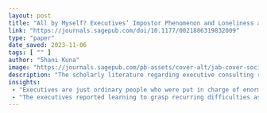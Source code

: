 ```yaml
---
layout: post
title: "All by Myself? Executives’ Impostor Phenomenon and Loneliness as Catalysts for Executive Coaching With Management Consultants"
link: "https://journals.sagepub.com/doi/10.1177/0021886319832009"
type: "paper"
date_saved: 2023-11-06
tags: [ "" ]
author: "Shani Kuna"
image: "https://journals.sagepub.com/pb-assets/cover-alt/jab-cover-social-1565280458747.jpg"
description: "The scholarly literature regarding executive consulting relationships, typically labeled as executive coaching, tends to focus on the issue of its effectiveness..."
insights:
 - "Executives are just ordinary people who were put in charge of enormous projects worth hundreds of millions of dollars. Do you have any idea what kind of responsibility that is, and the kind of stomachaches it gives me? Sometimes I felt that I just couldn’t fill this executive role anymore. I invested unbelievable efforts in denying my self-doubts and pretending to be a great manager, so I was constantly anxious. This anxiety was wearing me out."
 - "The executives reported learning to grasp recurring difficulties as inherent to senior positions and not as a sign of managerial inadequacy. With the encouragement of their management consultants, the executives had also realized that managerial knowledge and skills, important as they may be, cannot substitute for their cultivation of an emotional capacity to contend with role distress, which is nowadays part and parcel of executive roles."
---
```


